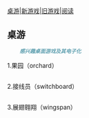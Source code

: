 [桌游](tablegame.md)|[新游戏](newgame.md)|[旧游戏](oldgame.md)|[阅读](reading.md)

## 桌游
```markdown
    感兴趣桌面游戏及其电子化
```
1.果园（orchard）
```
```
2.接线员（switchboard）
```
```
3.展翅翱翔（wingspan）